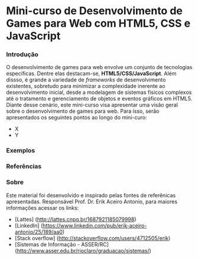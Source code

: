 # Mini-curso de Desenvolvimento de Games para Web com HTML5, CSS e JavaScript


### Introdução

O desenvolvimento de games para web envolve um conjunto de tecnologias específicas. Dentre elas destacam-se, **HTML5/CSS/JavaScript**.
Além dissso, é grande a variedade de *frameworks* de desenvolvimento existentes, sobretudo para minimizar a complexidade
inerente ao desenvolvimento inicial, desde a modelagem de sistemas físicos complexos até o tratamento e gerenciamento de 
objetos e eventos gráficos em HTML5. Diante desse cenário, este mini-curso visa apresentar uma visão geral sobre o desenvolvimento
de games para web. Para isso, serão apresentados os seguintes pontos ao longo do mini-curo:
- X
- Y

### Exemplos

### Referências

### Sobre

Este material foi desenvolvido e inspirado pelas fontes de referênicas apresentadas. 
Responsável Prof. Dr. Erik Aceiro Antonio, para maiores informações acessar os links:

- [Lattes] (http://lattes.cnpq.br/1687921185079998)
- [LinkedIn] (https://www.linkedin.com/pub/erik-aceiro-antonio/25/189/aa0)
- [Stack overflow] (http://stackoverflow.com/users/4712505/erik)
- [Sistemas de Informação - ASSER/RC] (http://www.asser.edu.br/rioclaro/graduacao/sistemas/)


